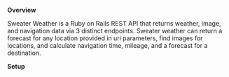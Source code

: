 **Overview**

Sweater Weather is a Ruby on Rails REST API that returns weather, image, and navigation data via 3 distinct endpoints. Sweater weather can return a forecast for any location provided in uri parameters, find images for locations, and calculate navigation time, mileage, and a forecast for a destination.  

**Setup**

